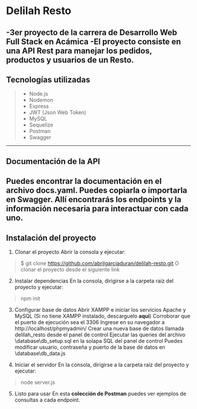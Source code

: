 Delilah Resto
=========
-3er proyecto de la carrera de Desarrollo Web Full Stack en Acámica
-El proyecto consiste en una **API Rest** para manejar los pedidos, productos y usuarios de un Resto.
---
Tecnologías utilizadas
---------
> - Node.js
> - Nodemon
> - Express
> - JWT (Json Web Token)
> - MySQL
> - Sequelize
> - Postman
> - Swagger
---
## Documentación de la API
Puedes encontrar la documentación en el archivo **docs.yaml**. Puedes copiarla o importarla en **Swagger**. Allí encontrarás los endpoints y la información necesaria para interactuar con cada uno.
---
## Instalación del proyecto
1) Clonar el proyecto
Abrir la consola y ejecutar:
>$ git clone https://github.com/abrilgarciaduran/delilah-resto.git
O clonar el proyecto desde el siguiente link

2) Instalar dependencias
En la consola, dirigirse a la carpeta raíz del proyecto y ejecutar:
>npm init

3) Configurar base de datos
Abrir XAMPP e iniciar los servicios Apache y MySQL (Si no tiene XAMPP instalado, descarguelo **aqui**)
Corroborar que el puerto de ejecución sea el 3306
Ingrese en su navegador a http://localhost/phpmyadmin/
Crear una nueva base de datos llamada delilah_resto desde el panel de control
Ejecutar las queries del archivo \database\db_setup.sql en la solapa SQL del panel de control
Puedes modificar usuario, contraseña y puerto de la base de datos en \database\db_data.js

4) Iniciar el servidor
En la consola, dirigirse a la carpeta raíz del proyecto y ejecutar:
>node server.js

5) Listo para usar
En esta **colección de Postman** puedes ver ejemplos de consultas a cada endpoint.
